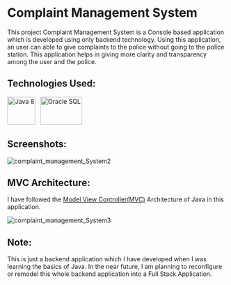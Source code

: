 # Complaint Management System

This project Complaint Management System is a Console based application which is developed using only backend technology. Using this application, an user can able to give complaints to the police without going to the police station. This application helps in giving more clarity and transparency among the user and the police.

## Technologies Used:

<a href="https://www.java.com/en/download/help/java8.html" target="_blank"><img title="Java 8" height="64" width="64" src="https://cdn.svgporn.com/logos/java.svg" /></a>&nbsp;&nbsp;&nbsp;<a href="https://www.oracle.com/database/technologies/appdev/sqldeveloper-landing.html" target="_blank"><img title="Oracle SQL" height="64" width="96" src="https://cdn.svgporn.com/logos/oracle.svg" /></a>

## Screenshots:

![complaint_management_System2](https://user-images.githubusercontent.com/66553883/98481624-8ecd0c80-2221-11eb-85d0-e4572596db36.png)

## MVC Architecture:

I have followed the <a href="https://medium.com/edureka/mvc-architecture-in-java-a85952ae2684">Model View Controller(MVC)</a> Architecture of Java in this application.

![complaint_management_System3](https://user-images.githubusercontent.com/66553883/98482062-ba9dc180-2224-11eb-972a-2b2e348d5238.png)

## Note:

This is just a backend application which I have developed when I was learning the basics of Java. In the near future, I am planning to reconfigure or remodel this whole backend application into a Full Stack Application.  
